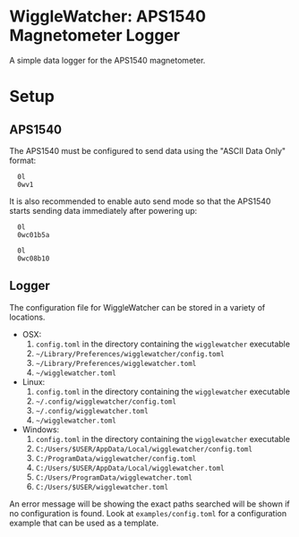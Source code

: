 # WiggleWatcher: APS1540 Magnetometer Logger

A simple data logger for the APS1540 magnetometer.

# Setup
## APS1540
The APS1540 must be configured to send data using the "ASCII Data Only" format:
```
  0l
  0wv1
```
It is also recommended to enable auto send mode so that the APS1540 starts
sending data immediately after powering up:

```
  0l
  0wc01b5a

  0l
  0wc08b10
```

## Logger
The configuration file for WiggleWatcher can be stored in a variety of locations.

- OSX:
  1. `config.toml` in the directory containing the `wigglewatcher` executable
  2. `~/Library/Preferences/wigglewatcher/config.toml`
  3. `~/Library/Preferences/wigglewatcher.toml`
  4. `~/wigglewatcher.toml`
- Linux:
  1. `config.toml` in the directory containing the `wigglewatcher` executable
  2. `~/.config/wigglewatcher/config.toml`
  3. `~/.config/wigglewatcher.toml`
  4. `~/wigglewatcher.toml`
- Windows:
  1. `config.toml` in the directory containing the `wigglewatcher` executable
  2. `C:/Users/$USER/AppData/Local/wigglewatcher/config.toml`
  3. `C:/ProgramData/wigglewatcher/config.toml`
  4. `C:/Users/$USER/AppData/Local/wigglewatcher.toml`
  5. `C:/Users/ProgramData/wigglewatcher.toml`
  6. `C:/Users/$USER/wigglewatcher.toml`

An error message will be showing the exact paths searched will be shown if no configuration
is found.  Look at `examples/config.toml` for a configuration example that can be used as
a template.
